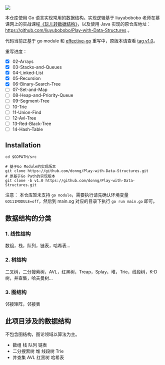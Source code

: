 ![](https://img.shields.io/badge/language-go-blue.svg)

本仓库使用 Go 语言实现常用的数据结构。实现逻辑基于 liuyubobobo 老师在慕课网上的实战课程[《玩儿转数据结构》](https://coding.imooc.com/class/207.html)，以及使用 Java 实现的原仓库地址：https://github.com/liuyubobobo/Play-with-Data-Structures 。

代码当前正基于 go module 和 [effective-go](https://go-zh.org/doc/effective_go.html) 重写中，原版本请查看 [tag v1.0](https://github.com/donng/Play-with-Data-Structures/tree/v1.0)。

重写进度：

- [x] 02-Arrays
- [x] 03-Stacks-and-Queues
- [x] 04-Linked-List
- [x] 05-Recursion
- [x] 06-Binary-Search-Tree
- [ ] 07-Set-and-Map
- [ ] 08-Heap-and-Priority-Queue
- [ ] 09-Segment-Tree
- [ ] 10-Trie
- [ ] 11-Union-Find
- [ ] 12-Avl-Tree
- [ ] 13-Red-Black-Tree
- [ ] 14-Hash-Table 

## Installation

```
cd $GOPATH/src

# 基于Go Module的实现版本
git clone https://github.com/donng/Play-with-Data-Structures.git
# 原基于Go Path的实现版本
git clone -b v1.0 https://github.com/donng/Play-with-Data-Structures.git
```

注意： 本仓库暂未支持 `go module`，需要执行请先确认环境变量 `GO111MODULE=off`，然后到 main.og 对应的目录下执行 `go run main.go` 即可。

## 数据结构的分类

### 1. 线性结构

数组，栈，队列，链表，哈希表...

### 2. 树结构

二叉树，二分搜索树，AVL，红黑树，Treap，Splay，堆，Trie，线段树，K-D树，并查集，哈夫曼树...

### 3. 图结构

邻接矩阵，邻接表

## 此项目涉及的数据结构
不包含图结构，图论领域以算法为主。

- 数组 栈 队列 链表
- 二分搜索树 堆 线段树 Trie
- 并查集 AVL 红黑树 哈希表
